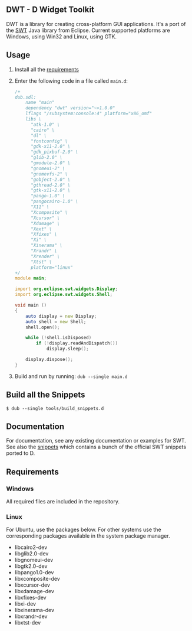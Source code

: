 ## DWT - D Widget Toolkit

DWT is a library for creating cross-platform GUI applications.
It's a port of the [SWT](http://www.eclipse.org/swt) Java library from Eclipse.
Current supported platforms are Windows, using Win32 and Linux, using GTK.

## Usage

1. Install all the [requirements](#requirements)
1. Enter the following code in a file called `main.d`:

    ```d
    /+
    dub.sdl:
        name "main"
        dependency "dwt" version="~>1.0.0"
        lflags "/subsystem:console:4" platform="x86_omf"
        libs \
          "atk-1.0" \
          "cairo" \
          "dl" \
          "fontconfig" \
          "gdk-x11-2.0" \
          "gdk_pixbuf-2.0" \
          "glib-2.0" \
          "gmodule-2.0" \
          "gnomeui-2" \
          "gnomevfs-2" \
          "gobject-2.0" \
          "gthread-2.0" \
          "gtk-x11-2.0" \
          "pango-1.0" \
          "pangocairo-1.0" \
          "X11" \
          "Xcomposite" \
          "Xcursor" \
          "Xdamage" \
          "Xext" \
          "Xfixes" \
          "Xi" \
          "Xinerama" \
          "Xrandr" \
          "Xrender" \
          "Xtst" \
          platform="linux"
    +/
    module main;

    import org.eclipse.swt.widgets.Display;
    import org.eclipse.swt.widgets.Shell;

    void main ()
    {
        auto display = new Display;
        auto shell = new Shell;
        shell.open();

        while (!shell.isDisposed)
            if (!display.readAndDispatch())
                display.sleep();

        display.dispose();
    }
    ```

1. Build and run by running: `dub --single main.d`

## Build all the Snippets

```
$ dub --single tools/build_snippets.d
```

## Documentation

For documentation, see any existing documentation or examples for SWT. See also
the [snippets](org.eclipse.swt.snippets/src/org/eclipse/swt/snippets) which
contains a bunch of the official SWT snippets ported to D.

## <a id="requirements"></a>Requirements

### Windows

All required files are included in the repository.

### Linux

For Ubuntu, use the packages below. For other systems use the corresponding
packages available in the system package manager.

* libcairo2-dev
* libglib2.0-dev
* libgnomeui-dev
* libgtk2.0-dev
* libpango1.0-dev
* libxcomposite-dev
* libxcursor-dev
* libxdamage-dev
* libxfixes-dev
* libxi-dev
* libxinerama-dev
* libxrandr-dev
* libxtst-dev
